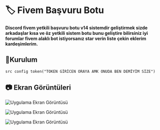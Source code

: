 # 🏷 **Fivem Başvuru Botu**


**Discord fivem yetkili başvuru botu v14 sistemdir geliştirmek sizde arkadaşlar kısa ve öz yetkili sistem botu bunu geliştire bilirsiniz iyi forumlar fivem alaklı bot istiyorsanız star verin liste çekin eklerim kardeşimlerim.**

## 🔧**Kurulum**
```src config token("TOKEN GİRİCEN ORAYA AMK ONUDA BEN DEMİYİM SİZE")```

## 📷 Ekran Görüntüleri

![Uygulama Ekran Görüntüsü](https://media.discordapp.net/attachments/1087534967497695352/1100931163285094460/Ekran_goruntusu_2023-04-27_024410.png?width=349&height=111)

![Uygulama Ekran Görüntüsü](https://media.discordapp.net/attachments/1087534967497695352/1100931163578716170/Ekran_goruntusu_2023-04-27_024418.png?width=507&height=198)

![Uygulama Ekran Görüntüsü](https://media.discordapp.net/attachments/1087534967497695352/1100931163025059870/Ekran_goruntusu_2023-04-27_024433.png?width=370&height=96)


